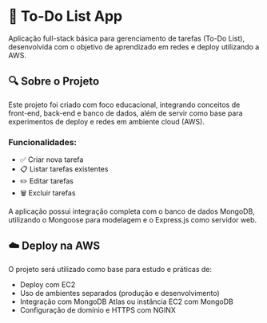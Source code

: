 # 🍃 To-Do List App

Aplicação full-stack básica para gerenciamento de tarefas (To-Do List), desenvolvida com o objetivo de aprendizado em redes e deploy utilizando a AWS.

## 🔍 Sobre o Projeto

Este projeto foi criado com foco educacional, integrando conceitos de front-end, back-end e banco de dados, além de servir como base para experimentos de deploy e redes em ambiente cloud (AWS).

### Funcionalidades:
- ✅ Criar nova tarefa
- 📋 Listar tarefas existentes
- ✏️ Editar tarefas
- 🗑️ Excluir tarefas

A aplicação possui integração completa com o banco de dados MongoDB, utilizando o Mongoose para modelagem e o Express.js como servidor web.

## ☁️ Deploy na AWS
O projeto será utilizado como base para estudo e práticas de:
- Deploy com EC2
- Uso de ambientes separados (produção e desenvolvimento)
- Integração com MongoDB Atlas ou instância EC2 com MongoDB
- Configuração de domínio e HTTPS com NGINX
